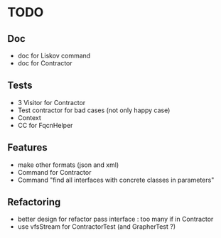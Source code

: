 # TODO

## Doc
 * doc for Liskov command
 * doc for Contractor

## Tests
 * 3 Visitor for Contractor
 * Test contractor for bad cases (not only happy case)
 * Context
 * CC for FqcnHelper

## Features
 * make other formats (json and xml)
 * Command for Contractor
 * Command "find all interfaces with concrete classes in parameters"

## Refactoring
 * better design for refactor pass interface : too many if in Contractor
 * use vfsStream for ContractorTest (and GrapherTest ?)
